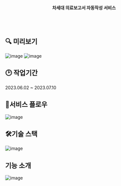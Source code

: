 <div align=center>

#### 차세대 의료보고서 자동작성 서비스

</div><br/><br/>

## 🔍 미리보기
![image](https://github.com/9eun/docdoc/assets/113655865/e43cccba-477d-488b-809b-b9396832f718)
![image](https://github.com/9eun/docdoc/assets/113655865/0e37cf99-c97f-40e8-b0c1-15c027019cb4)


## 🕑 작업기간
2023.06.02 ~ 2023.07.10

## 🎈서비스 플로우
![image](https://github.com/9eun/docdoc/assets/113655865/b3a84f6f-7161-46f5-89c1-568148919115)

## 🛠기술 스택
![image](https://github.com/9eun/docdoc/assets/113655865/b893f901-fa9c-4598-bd0e-b99f55dad11f)

</div>

## 기능 소개
![image](https://github.com/9eun/docdoc/assets/113655865/26ffd74f-ebdb-4dce-9c0e-5c5a68e15329)
